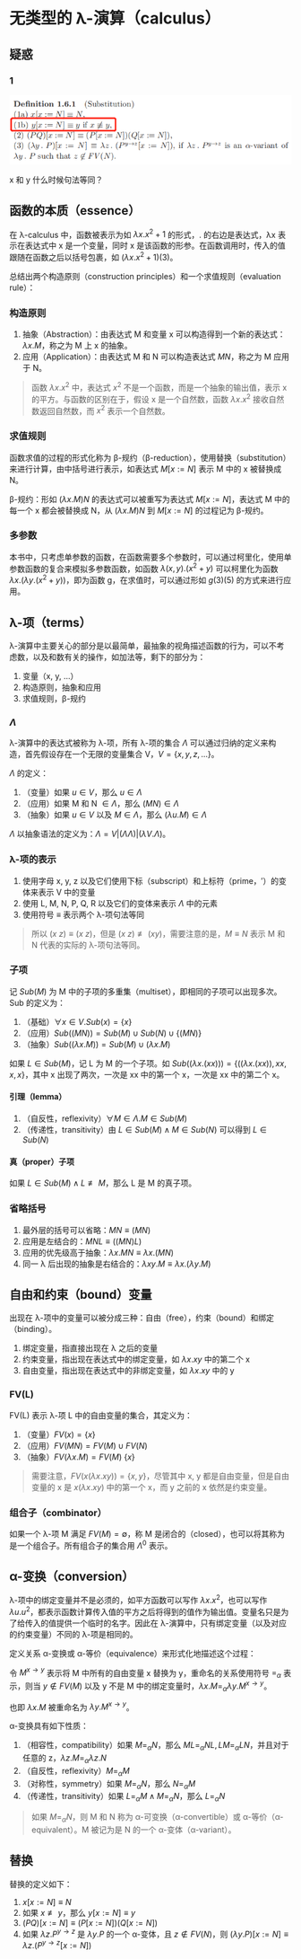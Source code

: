 # 无类型的 λ-演算（calculus）

## 疑惑

### 1

![](../imgs/1-1.png)

x 和 y 什么时候句法等同？

## 函数的本质（essence）

在 λ-calculus 中，函数被表示为如 $λx. x^2 + 1$ 的形式，. 的右边是表达式，λx 表示在表达式中 x 是一个变量，同时 x 是该函数的形参。在函数调用时，传入的值跟随在函数之后以括号包裹，如 $(λx. x^2 + 1)(3)$。

总结出两个构造原则（construction principles）和一个求值规则（evaluation rule）：

### 构造原则

1. 抽象（Abstraction）：由表达式 M 和变量 x 可以构造得到一个新的表达式：$λx. M$，称之为 M 上 x 的抽象。
2. 应用（Application）：由表达式 M 和 N 可以构造表达式 $M N$，称之为 M 应用于 N。

> 函数 $λx. x^2$ 中，表达式 $x^2$ 不是一个函数，而是一个抽象的输出值，表示 x 的平方。与函数的区别在于，假设 x 是一个自然数，函数 $λx. x^2$ 接收自然数返回自然数，而 $x^2$ 表示一个自然数。

### 求值规则

函数求值的过程的形式化称为 β-规约（β-reduction），使用替换（substitution）来进行计算，由中括号进行表示，如表达式 $M\left[x := N\right]$ 表示 M 中的 x 被替换成 N。

β-规约：形如 $(λx. M)N$ 的表达式可以被重写为表达式 $M\left[x := N\right]$，表达式 M 中的每一个 x 都会被替换成 N，从 $(λx. M)N$ 到 $M\left[x := N\right]$ 的过程记为 β-规约。

### 多参数

本书中，只考虑单参数的函数，在函数需要多个参数时，可以通过柯里化，使用单参数函数的复合来模拟多参数函数，如函数 $λ(x, y). (x^2 + y)$ 可以柯里化为函数 $λx. (λy. (x^2 + y))$，即为函数 g，在求值时，可以通过形如 $g(3)(5)$ 的方式来进行应用。

## λ-项（terms）

λ-演算中主要关心的部分是以最简单，最抽象的视角描述函数的行为，可以不考虑数，以及和数有关的操作，如加法等，剩下的部分为：

1. 变量（x, y, ...）
1. 构造原则，抽象和应用
1. 求值规则，β-规约

### $\Lambda$

λ-演算中的表达式被称为 λ-项，所有 λ-项的集合 $\Lambda$ 可以通过归纳的定义来构造，首先假设存在一个无限的变量集合 V，$V = \{x,y,z,...\}$。

$\Lambda$ 的定义：
1. （变量）如果 $u \in V$，那么 $u \in \Lambda$
1. （应用）如果 M 和 N $\in \Lambda$，那么 $(M N) \in \Lambda$
1. （抽象）如果 $u \in V$ 以及 $M \in \Lambda$，那么 $(λu. M) \in \Lambda$

$\Lambda$ 以抽象语法的定义为：$\Lambda = V|(\Lambda\Lambda)|(\lambda V.\Lambda)$。

### λ-项的表示

1. 使用字母 x, y, z 以及它们使用下标（subscript）和上标符（prime，′）的变体来表示 V 中的变量
1. 使用 L, M, N, P, Q, R 以及它们的变体来表示 $\Lambda$ 中的元素
1. 使用符号 $\equiv$ 表示两个 λ-项句法等同

> 所以 $(x\ z) \equiv (x\ z)$，但是 $(x\ z) \not \equiv (x y)$，需要注意的是，$M \equiv N$ 表示 M 和 N 代表的实际的 λ-项句法等同。

### 子项

记 $Sub(M)$ 为 M 中的子项的多重集（multiset），即相同的子项可以出现多次。Sub 的定义为：

1. （基础）$\forall x \in V. Sub(x) = \{x\}$
1. （应用）$Sub((M N)) = Sub(M) \cup Sub(N) \cup \{(MN)\}$
1. （抽象）$Sub((\lambda x.M)) = Sub(M) \cup {(\lambda x.M)}$
   
如果 $L \in Sub(M)$，记 L 为 M 的一个子项。如 $Sub((\lambda x. (xx))) = \{((\lambda x. (xx)), xx, x, x\}$，其中 x 出现了两次，一次是 xx 中的第一个 x，一次是 xx 中的第二个 x。

#### 引理（lemma）

1. （自反性，reflexivity）$\forall M \in \Lambda. M \in Sub(M)$
2. （传递性，transitivity）由 ${L \in Sub(M)} \land {M \in Sub(N)}$ 可以得到 $L \in Sub(N)$

#### 真（proper）子项

如果 ${L \in Sub(M)} \land {L \not \equiv{M}}$，那么 L 是 M 的真子项。

### 省略括号

1. 最外层的括号可以省略：$MN \equiv (MN)$
2. 应用是左结合的：$MNL \equiv ((MN)L)$
3. 应用的优先级高于抽象：$\lambda x.MN \equiv \lambda x.(MN)$
4. 同一 λ 后出现的抽象是右结合的：$\lambda xy.M \equiv \lambda x. (\lambda y. M)$

## 自由和约束（bound）变量

出现在 λ-项中的变量可以被分成三种：自由（free），约束（bound）和绑定（binding）。

1. 绑定变量，指直接出现在 λ 之后的变量
2. 约束变量，指出现在表达式中的绑定变量，如 $\lambda x. xy$ 中的第二个 x
3. 自由变量，指出现在表达式中的非绑定变量，如 $\lambda x. xy$ 中的 y

### FV(L)

FV(L) 表示 λ-项 L 中的自由变量的集合，其定义为：
1. （变量）$FV(x) = \{x\}$
2. （应用）$FV(MN) = FV(M) \cup FV(N)$
3. （抽象）$FV(\lambda x. M) = FV(M) \ \{x\}$

> 需要注意，$FV(x(\lambda x.xy)) = \{x, y\}$，尽管其中 x, y 都是自由变量，但是自由变量的 x 是 $x(\lambda x.xy)$ 中的第一个 x，而 y 之前的 x 依然是约束变量。

### 组合子（combinator）

如果一个 λ-项 M 满足 $FV(M) = \emptyset$，称 M 是闭合的（closed），也可以将其称为是一个组合子。所有组合子的集合用 $\Lambda^0$ 表示。

## α-变换（conversion）

λ-项中的绑定变量并不是必须的，如平方函数可以写作 $\lambda x. x^2$，也可以写作 $\lambda u. u^2$，都表示函数计算传入值的平方之后将得到的值作为输出值。变量名只是为了给传入的值提供一个临时的名字。因此在 λ-演算中，只有绑定变量（以及对应的约束变量）不同的 λ-项是相同的。

定义关系 α-变换或 α-等价（equivalence）来形式化地描述这个过程：

令 $M^{x\rightarrow y}$ 表示将 M 中所有的自由变量 x 替换为 y，重命名的关系使用符号 $=_{\alpha}$ 表示，则当 $y \notin FV(M)$ 以及 y 不是 M 中的绑定变量时，$\lambda x. M =_{\alpha} \lambda y. M^{x\rightarrow y}$。

也即 $\lambda x. M$ 被重命名为 $\lambda y. M^{x\rightarrow y}$。

α-变换具有如下性质：
1. （相容性，compatibility）如果 $M =_{\alpha} N$，那么 $ML =_\alpha NL, LM =_\alpha LN$，并且对于任意的 z，$\lambda z. M =_\alpha \lambda z. N$
2. （自反性，reflexivity）$M =_\alpha M$
3. （对称性，symmetry）如果 $M =_\alpha N$，那么 $N =_\alpha M$
4. （传递性，transitivity）如果 $L =_\alpha M \land M =_\alpha N$，那么 $L =_\alpha N$

> 如果 $M =_\alpha N$，则 M 和 N 称为 α-可变换（α-convertible）或 α-等价（α-equivalent）。M 被记为是 N 的一个 α-变体（α-variant）。

## 替换

替换的定义如下：
1. $x[x:=N]\equiv N$
2. 如果 $x \not \equiv{y}$，那么 $y[x:=N]\equiv y$
3. $(PQ)[x:=N]\equiv (P[x:=N])(Q[x:=N])$
4. 如果 $\lambda z. P^{y\rightarrow z}$ 是 $\lambda y.P$ 的一个 α-变体，且 $z \notin FV(N)$，则 $(\lambda y. P)[x:=N]\equiv \lambda z.(P^{y\rightarrow z}[x:=N])$


